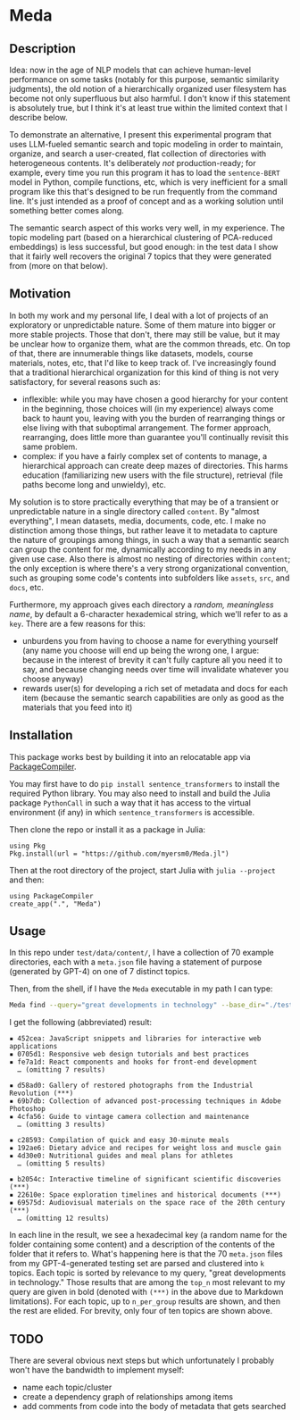 
# Meda

## Description
Idea: now in the age of NLP models that can achieve human-level performance on some tasks (notably for this purpose, semantic similarity judgments), the old notion of a hierarchically organized user filesystem has become not only superfluous but also harmful. I don't know if this statement is absolutely true, but I think it's at least true within the limited context that I describe below.

To demonstrate an alternative, I present this experimental program that uses LLM-fueled semantic search and topic modeling in order to maintain, organize, and search a user-created, flat collection of directories with heterogeneous contents. It's deliberately _not_ production-ready; for example, every time you run this program it has to load the `sentence-BERT` model in Python, compile functions, etc, which is very inefficient for a small program like this that's designed to be run frequently from the command line. It's just intended as a proof of concept and as a working solution until something better comes along.

The semantic search aspect of this works very well, in my experience. The topic modeling part (based on a hierarchical clustering of PCA-reduced embeddings) is less successful, but good enough: in the test data I show that it fairly well recovers the original 7 topics that they were generated from (more on that below).

## Motivation
In both my work and my personal life, I deal with a lot of projects of an exploratory or unpredictable nature. Some of them mature into bigger or more stable projects. Those that don't, there may still be value, but it may be unclear how to organize them, what are the common threads, etc. On top of that, there are innumerable things like datasets, models, course materials, notes, etc, that I'd like to keep track of. I've increasingly found that a traditional hierarchical organization for this kind of thing is not very satisfactory, for several reasons such as:
- inflexible: while you may have chosen a good hierarchy for your content in the beginning, those choices will (in my experience) always come back to haunt you, leaving with you the burden of rearranging things or else living with that suboptimal arrangement. The former approach, rearranging, does little more than guarantee you'll continually revisit this same problem.
- complex: if you have a fairly complex set of contents to manage, a hierarchical approach can create deep mazes of directories. This harms education (familiarizing new users with the file structure), retrieval (file paths become long and unwieldy), etc.

My solution is to store practically everything that may be of a transient or unpredictable nature in a single directory called `content`. By "almost everything", I mean datasets, media, documents, code, etc. I make no distinction among those things, but rather leave it to metadata to capture the nature of groupings among things, in such a way that a semantic search can group the content for me, dynamically according to my needs in any given use case. Also there is almost no nesting of directories within `content`; the only exception is where there's a very strong organizational convention, such as grouping some code's contents into subfolders like `assets`, `src`, and `docs`, etc.

Furthermore, my approach gives each directory a _random, meaningless name_, by default a 6-character hexademical string, which we'll refer to as a `key`. There are a few reasons for this:
- unburdens you from having to choose a name for everything yourself (any name you choose will end up being the wrong one, I argue: because in the interest of brevity it can't fully capture all you need it to say, and because changing needs over time will invalidate whatever you choose anyway)
- rewards user(s) for developing a rich set of metadata and docs for each item (because the semantic search capabilities are only as good as the materials that you feed into it)

## Installation
This package works best by building it into an relocatable app via [PackageCompiler](https://julialang.github.io/PackageCompiler.jl/stable/apps.html#Creating-an-app).

You may first have to do `pip install sentence_transformers` to install the required Python library. You may also need to install and build the Julia package `PythonCall` in such a way that it has access to the virtual environment (if any) in which `sentence_transformers` is accessible.

Then clone the repo or install it as a package in Julia:
```
using Pkg
Pkg.install(url = "https://github.com/myersm0/Meda.jl")
```

Then at the root directory of the project, start Julia with `julia --project` and then:
```
using PackageCompiler
create_app(".", "Meda")
```

## Usage
In this repo under `test/data/content/`, I have a collection of 70 example directories, each with a `meta.json` file having a statement of purpose (generated by GPT-4) on one of 7 distinct topics.

Then, from the shell, if I have the `Meda` executable in my path I can type:
```bash
Meda find --query="great developments in technology" --base_dir="./test/data/content/"
```

I get the following (abbreviated) result:
```
▪ 452cea: JavaScript snippets and libraries for interactive web applications
▪ 0705d1: Responsive web design tutorials and best practices
▪ fe7a1d: React components and hooks for front-end development
  … (omitting 7 results)

▪ d58ad0: Gallery of restored photographs from the Industrial Revolution (***)
▪ 69b7db: Collection of advanced post-processing techniques in Adobe Photoshop
▪ 4cfa56: Guide to vintage camera collection and maintenance
  … (omitting 3 results)

▪ c28593: Compilation of quick and easy 30-minute meals
▪ 192ae6: Dietary advice and recipes for weight loss and muscle gain
▪ 4d30e0: Nutritional guides and meal plans for athletes
  … (omitting 5 results)

▪ b2054c: Interactive timeline of significant scientific discoveries (***)
▪ 22610e: Space exploration timelines and historical documents (***)
▪ 69575d: Audiovisual materials on the space race of the 20th century (***)
  … (omitting 12 results)
```

In each line in the result, we see a hexadecimal key (a random name for the folder containing some content) and a description of the contents of the folder that it refers to. What's happening here is that the 70 `meta.json` files from my GPT-4-generated testing set are parsed and clustered into `k` topics. Each topic is sorted by relevance to my query, "great developments in technology." Those results that are among the `top_n` most relevant to my query are given in bold (denoted with `(***)` in the above due to Markdown limitations). For each topic, up to `n_per_group` results are shown, and then the rest are elided. For brevity, only four of ten topics are shown above.

## TODO
There are several obvious next steps but which unfortunately I probably won't have the bandwidth to implement myself:
- name each topic/cluster
- create a dependency graph of relationships among items
- add comments from code into the body of metadata that gets searched
